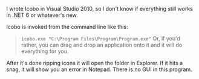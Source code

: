 I wrote Icobo in Visual Studio 2010, so I don't know if everything still works in .NET 6 or whatever's new.

Icobo is invoked from the command line like this:
> `icobo.exe "C:\Program Files\Program\Program.exe"`
Or, if you'd rather, you can drag and drop an application onto it and it will do everything for you.

After it's done ripping icons it will open the folder in Explorer. If it hits a snag, it will show you an error in Notepad. There is no GUI in this program.
